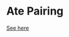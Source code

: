# Ate Pairing

[See here](https://github.com/ethereum/py_pairing/blob/master/py_ecc/bn128/bn128_pairing.py)
